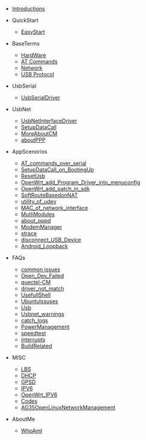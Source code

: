 - [Introductions](/)

- QuickStart

  - [EasyStart](/EasyStart/EasyStart.md)


- BaseTerms

  - [HardWare](/Base/HardWare.md)
  - [AT Commands](/Base/AT.md)
  - [Network](/Base/NetWork.md)
  - [USB Protocol](/Base/UsbProtocolBase.md)



- UsbSerial

  - [UsbSerialDriver](/UsbSerial/UsbSerial.md)

- UsbNet

  - [UsbNetInterfaceDriver](/UsbNet/UsbNet.md)
  - [SetupDataCall](/UsbNet/DialUp.md)
  - [MoreAboutCM](/UsbNet/MoreAboutCM.md)
  - [aboutPPP](/UsbNet/ppp.md)

  
- AppScenorios

  - [AT_commands_over_serial](applications/AT_ttySerial.md)
  - [SetupDataCall_on_BootingUp](applications/SetupDataCall_on_BootingUp.md)
  - [ResetUsb](applications/reset_USB.md)
  - [OpenWrt_add_Program_Driver_into_menuconfig](applications/openwrt_menuconfig.md)
  - [OpenWrt_add_patch_in_sdk](applications/openwrt_add_patch_in_sdk.md)
  - [SoftRouteBasedonNAT](applications/SoftRoute_Base_on_NAT_and_iptables.md)
  - [utility_of_udev](applications/udev.md)
  - [MAC_of_network_interface](applications/MAC_address_of_NetWork_interface.md)
  - [MutliModules](applications/MultiModulesIssue.md)
  - [about_pppd](applications/raspberry_ppp.md)
  - [ModemManager](applications/ModemManager.md)
  - [strace](applications/strace.md)
  - [disconnect_USB_Device](applications/Disable_and_Enable_USB_from_terminal.md)
  - [Android_Loopback](applications/Android_Loopback.md)

* FAQs

  - [common issues](/FAQs/01.FAQ.md)
  - [Open_Dev_Failed](FAQs/02.open_dev_failed.md)
  - [quectel-CM](FAQs/03.quectel-CM.md)
  - [driver_not_match](FAQs/04.driver_not_match.md)
  - [UsefullShell](FAQs/05.usefull_shells.md)
  - [UbuntuIssuses](FAQs/06.Ubuntu.issuses.md)
  - [Usb](FAQs/07.usb.md)
  - [Usbnet_warnings](FAQs/08.kevent_may_have_been_dropped.md)
  - [catch_logs](FAQs/09.log.md)
  - [PowerManagement](FAQs/10.PM.md)
  - [speedtest](FAQs/11.speedtest.md)
  - [interrupts](FAQs/12.interrupts.md)
  - [BuildRelated](FAQs/13.buildissuses.md)

* MISC

  - [LBS](/MISC/LBS.md)
  - [DHCP](/MISC/DHCP.md)
  - [GPSD](/MISC/gpsd.md)
  - [IPV6](/MISC/IPV6.md)
  - [OpenWrt_IPV6](/MISC/OpenWrt_IPv6.md)
  - [Codes](/MISC/driverCodes.md)
  - [AG35OpenLinuxNetworkManagement](/MISC/AG35OpenNetworkManagement.md)
  

- AboutMe

	- [WhoAmI](inits/about.md)
